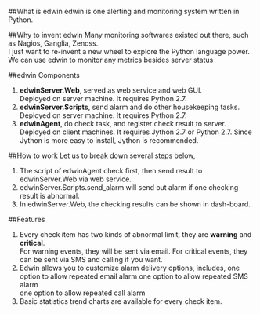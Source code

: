 ##What is edwin
edwin is one alerting and monitoring system written in Python. 


##Why to invent edwin
Many monitoring softwares existed out there, such as Nagios, Ganglia, Zenoss.   
I just want to re-invent a new wheel to explore the Python language power. 
We can use edwin to monitor any metrics besides server status  


##edwin Components  
1. **edwinServer.Web**, served as web service and web GUI.  
   Deployed on server machine. It requires Python 2.7.  
2. **edwinServer.Scripts**, send alarm and do other housekeeping tasks.  
   Deployed on server machine. It requires Python 2.7. 
3. **edwinAgent**, do check task, and register check result to server.   
   Deployed on client machines. It requires Jython 2.7 or Python 2.7. Since Jython is more easy to install, Jython is recommended. 


##How to work
Let us to break down several steps below,    
1. The script of edwinAgent check first, then send result to edwinServer.Web via web service.    
2. edwinServer.Scripts.send_alarm will send out alarm if one checking result is abnormal.    
3. In edwinServer.Web, the checking results can be shown in dash-board.   


##Features
1. Every check item has two kinds of abnormal limit, they are **warning** and **critical**.  
   For warning events, they will be sent via email.
   For critical events, they can be sent via SMS and calling if you want.    
2. Edwin allows you to customize alarm delivery options, includes, 
   one option to allow repeated email alarm 
   one option to allow repeated SMS alarm  
   one option to allow repeated call alarm  
3. Basic statistics trend charts are available for every check item.






   
    




  